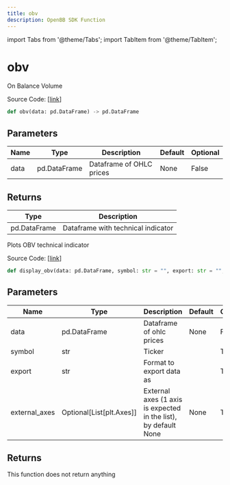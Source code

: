 ```yaml
---
title: obv
description: OpenBB SDK Function
---
```


import Tabs from '@theme/Tabs';
import TabItem from '@theme/TabItem';

# obv

<Tabs>
<TabItem value="model" label="Model" default>

On Balance Volume

Source Code: [[link](https://github.com/OpenBB-finance/OpenBBTerminal/tree/main/openbb_terminal/common/technical_analysis/volume_model.py#L90)]

```python
def obv(data: pd.DataFrame) -> pd.DataFrame
```
## Parameters

| Name | Type | Description | Default | Optional |
| ---- | ---- | ----------- | ------- | -------- |
| data | pd.DataFrame | Dataframe of OHLC prices | None | False |

## Returns

| Type | Description |
| ---- | ----------- |
| pd.DataFrame | Dataframe with technical indicator |



</TabItem>
<TabItem value="view" label="View">

Plots OBV technical indicator

Source Code: [[link](https://github.com/OpenBB-finance/OpenBBTerminal/tree/main/openbb_terminal/common/technical_analysis/volume_view.py#L249)]

```python
def display_obv(data: pd.DataFrame, symbol: str = "", export: str = "", external_axes: Optional[List[matplotlib.axes._axes.Axes]] = None) -> None
```
## Parameters

| Name | Type | Description | Default | Optional |
| ---- | ---- | ----------- | ------- | -------- |
| data | pd.DataFrame | Dataframe of ohlc prices | None | False |
| symbol | str | Ticker |  | True |
| export | str | Format to export data as |  | True |
| external_axes | Optional[List[plt.Axes]] | External axes (1 axis is expected in the list), by default None | None | True |

## Returns

This function does not return anything



</TabItem>
</Tabs>